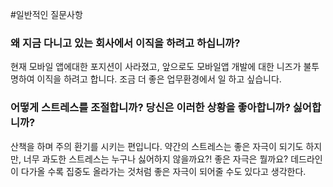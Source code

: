 #일반적인 질문사항

### 왜 지금 다니고 있는 회사에서 이직을 하려고 하십니까?
현재 모바일 앱에대한 포지션이 사라졌고, 앞으로도 모바일앱 개발에 대한 니즈가 불투명하여 이직을 하려고 합니다. 조금 더 좋은 업무환경에서 일 하고 싶습니다.

### 어떻게 스트레스를 조절합니까? 당신은 이러한 상황을 좋아합니까? 싫어합니까?
산책을 하며 주의 환기를 시키는 편입니다. 약간의 스트레스는 좋은 자극이 되기도 하지만, 너무 과도한 스트레스는 누구나 싫어하지 않을까요?!
좋은 자극은 뭘까요?
데드라인이 다가올 수록 집중도 올라가는 것처럼 좋은 자극이 되어줄 수도 있다고 생각한다.
